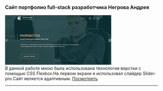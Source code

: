 ### Сайт портфолио full-stack разработчика Негрова Андрея

![mountains](resumeNA/images/photo_github.png "privew")                    
В данной работе мною была использована технология верстки с помощью CSS Flexbox.На первом экране я использовал слайдер Slider-pro.Сайт является адаптивным.
[Посмотреть](https://kostasnegrov.github.io/resumeNA/ "Описание")

---
